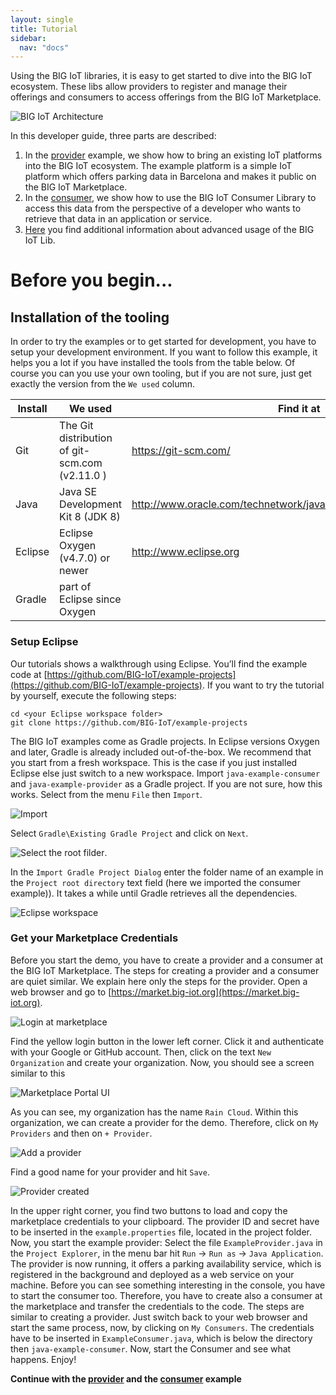 ```yaml
---
layout: single
title: Tutorial
sidebar: 
  nav: "docs"
---
```


Using the BIG IoT libraries, it is easy to get started to dive into the BIG IoT ecosystem. These libs allow providers to register and manage their offerings and consumers to access offerings from the BIG IoT Marketplace. 

![BIG IoT Architecture](../img/architecture.png)

In this developer guide, three parts are described:

1. In the [provider](../providerExample) example, we show how to bring an existing IoT platforms into the BIG IoT ecosystem. The example platform is a simple IoT platform which offers parking data in Barcelona and makes it public on the BIG IoT Marketplace. 
1. In the [consumer](../consumerExample), we show how to use the BIG IoT Consumer Library to access this data from the perspective of a developer who wants to retrieve that data in an application or service.
1. [Here](../moreExamples) you find additional information about advanced usage of the BIG IoT Lib.

# Before you begin...

## Installation of the tooling
In order to try the examples or to get started for development, you have to setup your development environment. If you want to follow this example, it helps you a lot if you have installed the tools from the table below. Of course you can you use your own tooling, but if you are not sure, just get exactly the version from the `We used` column.

| Install | We used                                                                                                                                                                                             | Find it at                                                |
|---------|-----------------------------------------------------------------------------------------------------------------------------------------------------------------------------------------------------|-------------------------------------------------------------------------|
| Git     | The Git distribution of git-scm.com (v2.11.0 )                                                                                                                                                      | https://git-scm.com/                                                    |
| Java    | Java SE Development Kit 8 (JDK 8)                                                                                                                                                                   | http://www.oracle.com/technetwork/java/javase/downloads/index.html      |
| Eclipse | Eclipse Oxygen (v4.7.0) or newer | http://www.eclipse.org                                                  |
| Gradle  | part of Eclipse since Oxygen |

### Setup Eclipse
Our tutorials shows a walkthrough using Eclipse. You’ll find the example code at [https://github.com/BIG-IoT/example-projects](https://github.com/BIG-IoT/example-projects). If you want to try the tutorial by yourself, execute the following steps:
```
cd <your Eclipse workspace folder> 
git clone https://github.com/BIG-IoT/example-projects  
```
The BIG IoT examples come as Gradle projects. In Eclipse versions Oxygen and later, Gradle is already included out-of-the-box. 
We recommend that you start from a fresh workspace. This is the case if you just installed Eclipse else just switch to a new workspace. 
Import `java-example-consumer` and `java-example-provider` as a Gradle project.
If you are not sure, how this works. Select from the menu `File` then `Import`.

 ![Import](../img/import-gradle.png)

Select `Gradle\Existing Gradle Project` and click on `Next`. 

![Select the root filder](../img/import-gradle-project-wizard.png).

In the `Import Gradle Project Dialog` enter the folder name of an example in the `Project root directory` text field (here we imported the consumer example)). It takes a while until Gradle retrieves all the dependencies. 

![Eclipse workspace](../img/eclipse-workspace.png)

### Get your Marketplace Credentials

Before you start the demo, you have to create a provider and a consumer at the BIG IoT Marketplace. The steps for creating a provider and a consumer are quiet similar. We explain here only the steps for the provider. 
Open a web browser and go to [https://market.big-iot.org](https://market.big-iot.org). 

![Login at marketplace](../img/marketplace-login.png)

Find the yellow login button in the lower left corner. Click it and authenticate with your Google or GitHub account. Then, click on the text `New Organization` and create your organization. Now, you should see a screen similar to this

![Marketplace Portal UI](../img/marketplace-portal-ui.png)

As you can see, my organization has the name `Rain Cloud`. Within this organization, we can create a provider for the demo. Therefore, click on `My Providers` and then on `+ Provider`.

![Add a provider](../img/marketplace-add-provider.png)

Find a good name for your provider and hit `Save`.

![Provider created](../img/marketplace-created-provider.png)

In the upper right corner, you find two buttons to load and copy the marketplace credentials to your clipboard.  The provider ID and secret have to be inserted in the `example.properties` file, located in the project folder.
Now, you start the example provider: Select the file `ExampleProvider.java` in the `Project Explorer`, in the menu bar hit `Run` -> `Run as` -> `Java Application`. The provider is now running, it offers a parking availability service, which is registered in the background and deployed as a web service on your machine.
Before you can see something interesting in the console, you have to start the consumer too. Therefore, you have to create also a consumer at the marketplace and transfer the credentials to the code. The steps are similar to creating a provider. Just switch back to your web browser and start the same process, now, by clicking on `My Consumers`. The credentials have to be inserted in `ExampleConsumer.java`, which is below the directory then `java-example-consumer`. 
Now, start the Consumer and see what happens. Enjoy!

**Continue with the [provider](../providerExample) and the [consumer](../consumerExample) example**